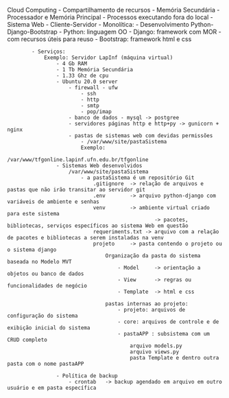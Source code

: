 Cloud Computing - Compartilhamento de recursos
    - Memória Secundária
    - Processador e Memória Principal
    - Processos executando fora do local
    - Sistema Web
        - Cliente-Servidor
            - Monolítica: 
                - Desenvolvimento Python-Django-Bootstrap
                    - Python: linguagem OO
                    - Django: framework com MOR
                                - com recursos úteis para reuso
                    - Bootstrap: framework html e css

            - Serviços:
                Exemplo: Servidor LapInf (máquina virtual)
                    - 4 Gb RAM
                    - 1 Tb Memória Secundária
                    - 1.33 Ghz de cpu
                    - Ubuntu 20.0 server
                        - firewall - ufw
                            - ssh
                            - http
                            - smtp
                            - pop/imap
                        - banco de dados - mysql -> postgree
                        - servidores páginas http e http+py -> gunicorn + nginx
                        - pastas de sistemas web com devidas permissões
                            - /var/www/site/pastaSistema
                            Exemplo:
                                /var/www/tfgonline.lapinf.ufn.edu.br/tfgonline
                    - Sistemas Web desenvolvidos
                        /var/www/site/pastaSistema
                            - a pastaSistema é um repositório Git
                                .gitignore  -> relação de arquivos e pastas que não irão transitar ao servidor git
                                .env        -> arquivo python-django com variáveis de ambiente e senhas
                                venv        -> ambiente virtual criado para este sistema
                                                    -> pacotes, bibliotecas, serviços específicos ao sistema Web em questão
                                requeriments.txt -> arquivo com a relação de pacotes e bibliotecas a serem instaladas na venv
                                projeto     -> pasta contendo o projeto ou o sistema django
                                    Organização da pasta do sistema baseada no Modelo MVT
                                        - Model     -> orientação a objetos ou banco de dados
                                        - View      -> regras ou funcionalidades de negócio
                                        - Template  -> html e css

                                    pastas internas ao projeto:
                                        - projeto: arquivos de configuração do sistema
                                        - core: arquivos de controle e de exibição inicial do sistema
                                        - pastaAPP : subsistema com um CRUD completo
                                            arquivo models.py
                                            arquivo views.py
                                            pasta Template e dentro outra pasta com o nome pastaAPP

                    - Política de backup
                        - crontab   -> backup agendado em arquivo em outro usuário e em pasta específica

                    
        